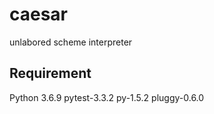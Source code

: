 # caesar
 unlabored scheme interpreter

## Requirement
Python 3.6.9
pytest-3.3.2
py-1.5.2
pluggy-0.6.0
